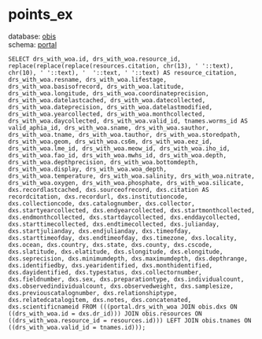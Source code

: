 # points_ex
database: [obis](../)  
schema: [portal](portal)  

    SELECT drs_with_woa.id, drs_with_woa.resource_id, replace(replace(replace(resources.citation, chr(13), ' '::text), chr(10), ' '::text), '  '::text, ' '::text) AS resource_citation, drs_with_woa.resname, drs_with_woa.lifestage, drs_with_woa.basisofrecord, drs_with_woa.latitude, drs_with_woa.longitude, drs_with_woa.coordinateprecision, drs_with_woa.datelastcached, drs_with_woa.datecollected, drs_with_woa.dateprecision, drs_with_woa.datelastmodified, drs_with_woa.yearcollected, drs_with_woa.monthcollected, drs_with_woa.daycollected, drs_with_woa.valid_id, tnames.worms_id AS valid_aphia_id, drs_with_woa.sname, drs_with_woa.sauthor, drs_with_woa.tname, drs_with_woa.tauthor, drs_with_woa.storedpath, drs_with_woa.geom, drs_with_woa.cs6m, drs_with_woa.eez_id, drs_with_woa.lme_id, drs_with_woa.meow_id, drs_with_woa.iho_id, drs_with_woa.fao_id, drs_with_woa.mwhs_id, drs_with_woa.depth, drs_with_woa.depthprecision, drs_with_woa.bottomdepth, drs_with_woa.display, drs_with_woa.woa_depth, drs_with_woa.temperature, drs_with_woa.salinity, drs_with_woa.nitrate, drs_with_woa.oxygen, drs_with_woa.phosphate, drs_with_woa.silicate, dxs.recordlastcached, dxs.sourceofrecord, dxs.citation AS recordcitation, dxs.recordurl, dxs.institutioncode, dxs.collectioncode, dxs.catalognumber, dxs.collector, dxs.startyearcollected, dxs.endyearcollected, dxs.startmonthcollected, dxs.endmonthcollected, dxs.startdaycollected, dxs.enddaycollected, dxs.starttimecollected, dxs.endtimecollected, dxs.julianday, dxs.startjulianday, dxs.endjulianday, dxs.timeofday, dxs.starttimeofday, dxs.endtimeofday, dxs.timezone, dxs.locality, dxs.ocean, dxs.country, dxs.state, dxs.county, dxs.cscode, dxs.slatitude, dxs.elatitude, dxs.slongitude, dxs.elongitude, dxs.seprecision, dxs.minimumdepth, dxs.maximumdepth, dxs.depthrange, dxs.identifiedby, dxs.yearidentified, dxs.monthidentified, dxs.dayidentified, dxs.typestatus, dxs.collectornumber, dxs.fieldnumber, dxs.sex, dxs.preparationtype, dxs.individualcount, dxs.observedindividualcount, dxs.observedweight, dxs.samplesize, dxs.previouscatalognumber, dxs.relationshiptype, dxs.relatedcatalogitem, dxs.notes, dxs.concatenated, dxs.scientificnameid FROM (((portal.drs_with_woa JOIN obis.dxs ON ((drs_with_woa.id = dxs.dr_id))) JOIN obis.resources ON ((drs_with_woa.resource_id = resources.id))) LEFT JOIN obis.tnames ON ((drs_with_woa.valid_id = tnames.id)));